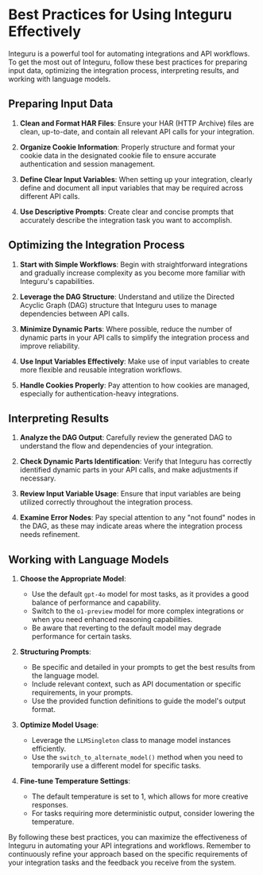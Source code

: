 

  # Best Practices for Using Integuru Effectively

Integuru is a powerful tool for automating integrations and API workflows. To get the most out of Integuru, follow these best practices for preparing input data, optimizing the integration process, interpreting results, and working with language models.

## Preparing Input Data

1. **Clean and Format HAR Files**: Ensure your HAR (HTTP Archive) files are clean, up-to-date, and contain all relevant API calls for your integration.

2. **Organize Cookie Information**: Properly structure and format your cookie data in the designated cookie file to ensure accurate authentication and session management.

3. **Define Clear Input Variables**: When setting up your integration, clearly define and document all input variables that may be required across different API calls.

4. **Use Descriptive Prompts**: Create clear and concise prompts that accurately describe the integration task you want to accomplish.

## Optimizing the Integration Process

1. **Start with Simple Workflows**: Begin with straightforward integrations and gradually increase complexity as you become more familiar with Integuru's capabilities.

2. **Leverage the DAG Structure**: Understand and utilize the Directed Acyclic Graph (DAG) structure that Integuru uses to manage dependencies between API calls.

3. **Minimize Dynamic Parts**: Where possible, reduce the number of dynamic parts in your API calls to simplify the integration process and improve reliability.

4. **Use Input Variables Effectively**: Make use of input variables to create more flexible and reusable integration workflows.

5. **Handle Cookies Properly**: Pay attention to how cookies are managed, especially for authentication-heavy integrations.

## Interpreting Results

1. **Analyze the DAG Output**: Carefully review the generated DAG to understand the flow and dependencies of your integration.

2. **Check Dynamic Parts Identification**: Verify that Integuru has correctly identified dynamic parts in your API calls, and make adjustments if necessary.

3. **Review Input Variable Usage**: Ensure that input variables are being utilized correctly throughout the integration process.

4. **Examine Error Nodes**: Pay special attention to any "not found" nodes in the DAG, as these may indicate areas where the integration process needs refinement.

## Working with Language Models

1. **Choose the Appropriate Model**:
   - Use the default `gpt-4o` model for most tasks, as it provides a good balance of performance and capability.
   - Switch to the `o1-preview` model for more complex integrations or when you need enhanced reasoning capabilities.
   - Be aware that reverting to the default model may degrade performance for certain tasks.

2. **Structuring Prompts**:
   - Be specific and detailed in your prompts to get the best results from the language model.
   - Include relevant context, such as API documentation or specific requirements, in your prompts.
   - Use the provided function definitions to guide the model's output format.

3. **Optimize Model Usage**:
   - Leverage the `LLMSingleton` class to manage model instances efficiently.
   - Use the `switch_to_alternate_model()` method when you need to temporarily use a different model for specific tasks.

4. **Fine-tune Temperature Settings**:
   - The default temperature is set to 1, which allows for more creative responses.
   - For tasks requiring more deterministic output, consider lowering the temperature.

By following these best practices, you can maximize the effectiveness of Integuru in automating your API integrations and workflows. Remember to continuously refine your approach based on the specific requirements of your integration tasks and the feedback you receive from the system.

  
